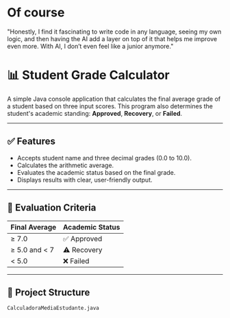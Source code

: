 # Of course

"Honestly, I find it fascinating to write code in any language, seeing my own logic, and then having the AI add a layer on top of it that helps me improve even more. With AI, I don’t even feel like a junior anymore."

# 📊 Student Grade Calculator

A simple Java console application that calculates the final average grade of a student based on three input scores. This program also determines the student's academic standing: **Approved**, **Recovery**, or **Failed**.

---

## ✅ Features

- Accepts student name and three decimal grades (0.0 to 10.0).
- Calculates the arithmetic average.
- Evaluates the academic status based on the final grade.
- Displays results with clear, user-friendly output.

---

## 📌 Evaluation Criteria

| Final Average | Academic Status |
|---------------|-----------------|
| ≥ 7.0         | ✅ Approved      |
| ≥ 5.0 and < 7 | ⚠️ Recovery      |
| < 5.0         | ❌ Failed        |

---

## 📂 Project Structure

```plaintext
CalculadoraMediaEstudante.java
